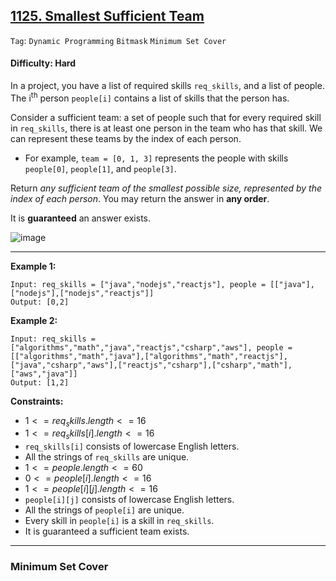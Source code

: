 ## [1125. Smallest Sufficient Team](https://leetcode.com/problems/smallest-sufficient-team/)

```Tag```: ```Dynamic Programming``` ```Bitmask``` ```Minimum Set Cover```

#### Difficulty: Hard

In a project, you have a list of required skills ```req_skills```, and a list of people. The i<sup>th</sup> person ```people[i]``` contains a list of skills that the person has.

Consider a sufficient team: a set of people such that for every required skill in ```req_skills```, there is at least one person in the team who has that skill. We can represent these teams by the index of each person.

- For example, ```team = [0, 1, 3]``` represents the people with skills ```people[0]```, ```people[1]```, and ```people[3]```.

Return _any sufficient team of the smallest possible size, represented by the index of each person_. You may return the answer in __any order__.

It is __guaranteed__ an answer exists.

![image](https://github.com/quananhle/Python/assets/35042430/230c0f1e-1a2e-41f7-a15d-f7cd6e77bb1a)

---

__Example 1:__
```
Input: req_skills = ["java","nodejs","reactjs"], people = [["java"],["nodejs"],["nodejs","reactjs"]]
Output: [0,2]
```

__Example 2:__
```
Input: req_skills = ["algorithms","math","java","reactjs","csharp","aws"], people = [["algorithms","math","java"],["algorithms","math","reactjs"],["java","csharp","aws"],["reactjs","csharp"],["csharp","math"],["aws","java"]]
Output: [1,2]
```

__Constraints:__

- $1 <= req_skills.length <= 16$
- $1 <= req_skills[i].length <= 16$
- ```req_skills[i]``` consists of lowercase English letters.
- All the strings of ```req_skills``` are unique.
- $1 <= people.length <= 60$
- $0 <= people[i].length <= 16$
- $1 <= people[i][j].length <= 16$
- ```people[i][j]``` consists of lowercase English letters.
- All the strings of ```people[i]``` are unique.
- Every skill in ```people[i]``` is a skill in ```req_skills```.
- It is guaranteed a sufficient team exists.

---

### Minimum Set Cover

```Python

```
